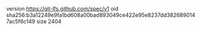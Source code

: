 version https://git-lfs.github.com/spec/v1
oid sha256:b3a12249e9fa1bd608a00bad893049ce422e95e8237dd3826890147ac5f6c149
size 2404

